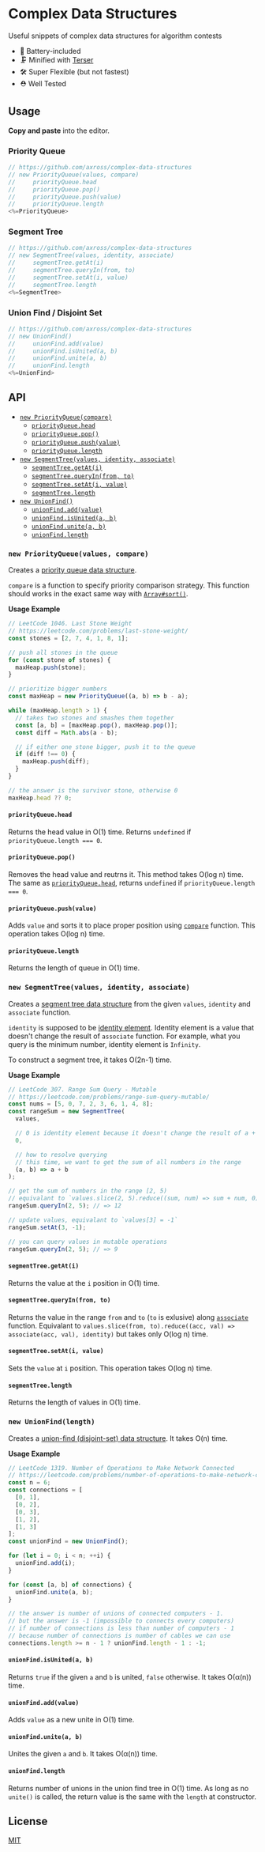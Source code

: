 # Complex Data Structures

Useful snippets of complex data structures for algorithm contests

- 🔋 Battery-included
- 🗜 Minified with [Terser](https://terser.org/)
- 🛠 Super Flexible (but not fastest)
- ⛑ Well Tested

## Usage

**Copy and paste** into the editor.

### Priority Queue

```js
// https://github.com/axross/complex-data-structures
// new PriorityQueue(values, compare)
//     priorityQueue.head
//     priorityQueue.pop()
//     priorityQueue.push(value)
//     priorityQueue.length
<%=PriorityQueue>
```

### Segment Tree

```js
// https://github.com/axross/complex-data-structures
// new SegmentTree(values, identity, associate)
//     segmentTree.getAt(i)
//     segmentTree.queryIn(from, to)
//     segmentTree.setAt(i, value)
//     segmentTree.length
<%=SegmentTree>
```

### Union Find / Disjoint Set

```js
// https://github.com/axross/complex-data-structures
// new UnionFind()
//     unionFind.add(value)
//     unionFind.isUnited(a, b)
//     unionFind.unite(a, b)
//     unionFind.length
<%=UnionFind>
```

## API

- [`new PriorityQueue(compare)`](#new-priorityqueuevalues-compare)
  - [`priorityQueue.head`](#priorityqueuehead)
  - [`priorityQueue.pop()`](#priorityqueuepop)
  - [`priorityQueue.push(value)`](#priorityqueuepushvalue)
  - [`priorityQueue.length`](#priorityqueuelength)
- [`new SegmentTree(values, identity, associate)`](#new-segmenttreevalues-identity-associate)
  - [`segmentTree.getAt(i)`](#segmenttreegetati)
  - [`segmentTree.queryIn(from, to)`](#segmenttreequeryinfrom-to)
  - [`segmentTree.setAt(i, value)`](#segmenttreesetati-value)
  - [`segmentTree.length`](#segmenttreelength)
- [`new UnionFind()`](#new-unionfind)
  - [`unionFind.add(value)`](#unionfindaddvalue)
  - [`unionFind.isUnited(a, b)`](#unionfindisuniteda-b)
  - [`unionFind.unite(a, b)`](#unionfindunitea-b)
  - [`unionFind.length`](#unionfindlength)

### `new PriorityQueue(values, compare)`

Creates a [priority queue data structure](https://en.wikipedia.org/wiki/Priority_queue).

`compare` is a function to specify priority comparison strategy. This function should works in the exact same way with [`Array#sort()`](https://developer.mozilla.org/en-US/docs/Web/JavaScript/Reference/Global_Objects/Array/sort).

**Usage Example**

```js
// LeetCode 1046. Last Stone Weight
// https://leetcode.com/problems/last-stone-weight/
const stones = [2, 7, 4, 1, 8, 1];

// push all stones in the queue
for (const stone of stones) {
  maxHeap.push(stone);
}

// prioritize bigger numbers
const maxHeap = new PriorityQueue((a, b) => b - a);

while (maxHeap.length > 1) {
  // takes two stones and smashes them together
  const [a, b] = [maxHeap.pop(), maxHeap.pop()];
  const diff = Math.abs(a - b);

  // if either one stone bigger, push it to the queue
  if (diff !== 0) {
    maxHeap.push(diff);
  }
}

// the answer is the survivor stone, otherwise 0
maxHeap.head ?? 0;
```

#### `priorityQueue.head`

Returns the head value in O(1) time. Returns `undefined` if `priorityQueue.length === 0`.

#### `priorityQueue.pop()`

Removes the head value and reutrns it. This method takes O(log n) time. The same as [`priorityQueue.head`](#priorityqueuehead), returns `undefined` if `priorityQueue.length === 0`.

#### `priorityQueue.push(value)`

Adds `value` and sorts it to place proper position using [`compare`](#new-priorityqueuevalues-compare) function. This operation takes O(log n) time.

#### `priorityQueue.length`

Returns the length of queue in O(1) time.

### `new SegmentTree(values, identity, associate)`

Creates a [segment tree data structure](https://en.wikipedia.org/wiki/Segment_tree) from the given `values`, `identity` and `associate` function.

`identity` is supposed to be [identity element](https://en.wikipedia.org/wiki/Identity_element). Identity element is a value that doesn't change the result of `associate` function. For example, what you query is the minimum number, identity element is `Infinity`.

To construct a segment tree, it takes O(2n-1) time.

**Usage Example**

```js
// LeetCode 307. Range Sum Query - Mutable
// https://leetcode.com/problems/range-sum-query-mutable/
const nums = [5, 0, 7, 2, 3, 6, 1, 4, 8];
const rangeSum = new SegmentTree(
  values,

  // 0 is identity element because it doesn't change the result of a + b
  0,

  // how to resolve querying
  // this time, we want to get the sum of all numbers in the range
  (a, b) => a + b
);

// get the sum of numbers in the range [2, 5)
// equivalant to `values.slice(2, 5).reduce((sum, num) => sum + num, 0)`
rangeSum.queryIn(2, 5); // => 12

// update values, equivalant to `values[3] = -1`
rangeSum.setAt(3, -1);

// you can query values in mutable operations
rangeSum.queryIn(2, 5); // => 9
```

#### `segmentTree.getAt(i)`

Returns the value at the `i` position in O(1) time.

#### `segmentTree.queryIn(from, to)`

Returns the value in the range `from` and `to` (`to` is exlusive) along [`associate`](#new-segmenttreevalues-identity-associate) function. Equivalant to `values.slice(from, to).reduce((acc, val) => associate(acc, val), identity)` but takes only O(log n) time.

#### `segmentTree.setAt(i, value)`

Sets the `value` at `i` position. This operation takes O(log n) time.

#### `segmentTree.length`

Returns the length of values in O(1) time.

### `new UnionFind(length)`

Creates a [union-find (disjoint-set) data structure](https://en.wikipedia.org/wiki/Disjoint-set_data_structure). It takes O(n) time.

**Usage Example**

```js
// LeetCode 1319. Number of Operations to Make Network Connected
// https://leetcode.com/problems/number-of-operations-to-make-network-connected/
const n = 6;
const connections = [
  [0, 1],
  [0, 2],
  [0, 3],
  [1, 2],
  [1, 3]
];
const unionFind = new UnionFind();

for (let i = 0; i < n; ++i) {
  unionFind.add(i);
}

for (const [a, b] of connections) {
  unionFind.unite(a, b);
}

// the answer is number of unions of connected computers - 1.
// but the answer is -1 (impossible to connects every computers)
// if number of connections is less than number of computers - 1
// because number of connections is number of cables we can use
connections.length >= n - 1 ? unionFind.length - 1 : -1;
```

#### `unionFind.isUnited(a, b)`

Returns `true` if the given `a` and `b` is united, `false` otherwise. It takes O(α(n)) time.

#### `unionFind.add(value)`

Adds `value` as a new unite in O(1) time.

#### `unionFind.unite(a, b)`

Unites the given `a` and `b`. It takes O(α(n)) time.

#### `unionFind.length`

Returns number of unions in the union find tree in O(1) time. As long as no `unite()` is called, the return value is the same with the `length` at constructor.

## License

[MIT](LICENSE)
